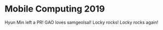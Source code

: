 Mobile Computing 2019
===

Hyun Min left a PR!
GAO loves samgeolsal!
Locky rocks!
Locky rocks again!
